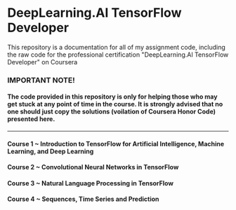 # DeepLearning.AI TensorFlow Developer

This repository is a documentation for all of my assignment code, including the raw code for the professional certification "DeepLearning.AI TensorFlow Developer" on Coursera

### IMPORTANT NOTE!
#### The code provided in this repository is only for helping those who may get stuck at any point of time in the course. It is strongly advised that no one should just copy the solutions (voilation of Coursera Honor Code) presented here.
------

#### Course 1 ~ Introduction to TensorFlow for Artificial Intelligence, Machine Learning, and Deep Learning

#### Course 2 ~ Convolutional Neural Networks in TensorFlow

#### Course 3 ~ Natural Language Processing in TensorFlow

#### Course 4 ~ Sequences, Time Series and Prediction
